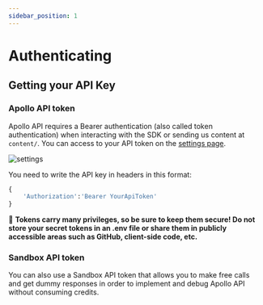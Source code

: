```yaml
---
sidebar_position: 1
---
```


# Authenticating

## Getting your API Key

### Apollo API token

Apollo API requires a Bearer authentication (also called token authentication) when interacting with the SDK or sending us content at `content/`. You can access to your API token on the [settings page](https://use.apolloapi.io/admin).

![settings](https://uploads-ssl.webflow.com/640ca38ad086fde245b76c9d/6452b1456257dc496c179599_Screenshot%202023-05-03%20at%203.08.40%20PM.png)

You need to write the API key in headers in this format:

```Python
{
    'Authorization':'Bearer YourApiToken'
}
```

🚧
**Tokens carry many privileges, so be sure to keep them secure! Do not store your secret tokens in an .env file or share them in publicly accessible areas such as GitHub, client-side code, etc.**

### Sandbox API token

You can also use a Sandbox API token that allows you to make free calls and get dummy responses in order to implement and debug Apollo API without consuming credits.
